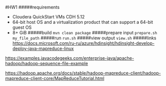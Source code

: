 #HW1
#####requirements
- Cloudera QuickStart VMs CDH 5.12
- 64-bit host OS and a virtualization product that can support a 64-bit guest OS
- 8+ GiB
#####build
`mvn clean package`
#####prepare input
`prepare.sh my_file_path`
#####run
`run.sh`
#####view output
`view.sh`
#####links
https://docs.microsoft.com/ru-ru/azure/hdinsight/hdinsight-develop-deploy-java-mapreduce-linux

https://examples.javacodegeeks.com/enterprise-java/apache-hadoop/hadoop-sequence-file-example

https://hadoop.apache.org/docs/stable/hadoop-mapreduce-client/hadoop-mapreduce-client-core/MapReduceTutorial.html
